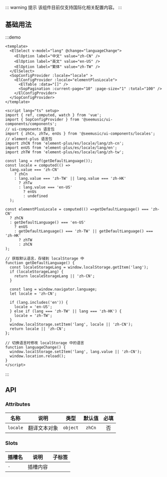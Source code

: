 ::: warning 提示
该组件目前仅支持国际化相关配置内容。
:::

## 基础用法

:::demo 

```vue
<template>
  <ElSelect v-model="lang" @change="languageChange">
    <ElOption label="中文" value="zh-CN" />
    <ElOption label="英文" value="en-US" />
    <ElOption label="繁体" value="zh-TW" />
  </ElSelect>
  <SopConfigProvider :locale="locale" >
    <ElConfigProvider :locale="elementPlusLocale">
      <ElTable :data="[]" />
      <SopPagination :current-page="10" :page-size="1" :total="100" />
    </ElConfigProvider>
  </SopConfigProvider>
</template>

<script lang="ts" setup>
import { ref, computed, watch } from 'vue';
import { SopConfigProvider } from '@seemusic/ui-components/components';
// ui-components 语言包
import { zhCn, zhTw, enUs } from '@seemusic/ui-components/locales';
// element-plus 语言包
import zhCN from 'element-plus/es/locale/lang/zh-cn';
import enUS from 'element-plus/es/locale/lang/en';
import zhTW from 'element-plus/es/locale/lang/zh-tw';

const lang = ref(getDefaultLanguage());
const locale = computed(() =>
  lang.value === 'zh-CN'
    ? zhCn
    : lang.value === 'zh-TW' || lang.value === 'zh-HK'
      ? zhTw
      : lang.value === 'en-US'
        ? enUs
        : undefined
  );

const elementPlusLocale = computed(() =>getDefaultLanguage() === 'zh-CN'
  ? zhCN
  : getDefaultLanguage() === 'en-US'
    ? enUS
    : getDefaultLanguage() === 'zh-TW' || getDefaultLanguage() === 'zh-HK'
      ? zhTW
      : zhCN
);

// 获取默认语言，存储到 localStorage 中
function getDefaultLanguage() {
  const localeStorageLang = window.localStorage.getItem('lang');
  if (localeStorageLang) {
    return localeStorageLang || 'zh-CN';
  }

  const lang = window.navigator.language;
  let locale = 'zh-CN';

  if (lang.includes('en')) {
    locale = 'en-US';
  } else if (lang === 'zh-TW' || lang === 'zh-HK') {
    locale = 'zh-TW';
  }
  window.localStorage.setItem('lang', locale || 'zh-CN');
  return locale || 'zh-CN';
};

// 切换语言时修改 localStorage 中的语言
function languageChange() {
  window.localStorage.setItem('lang', lang.value || 'zh-CN');
  window.location.reload();
}
</script>
```
:::


## API

### Attributes

| 名称           |      说明     |  类型 |  默认值  |  必填  |
| ------------- | :-----------: | :-----------: | :-----------: | :-----------: |
| `locale`        | 翻译文本对象  |  `object`  | `zhCn` | 否 |

### Slots

| 插槽名           |      说明     |  子标签 |
| ------------- | :-----------: | :-----------: | 
| `-`       |  插槽内容 |  | 